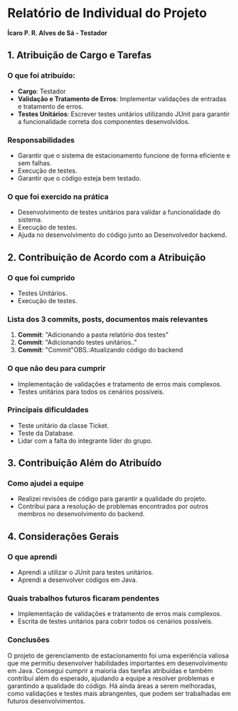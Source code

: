 # Relatório de Individual do Projeto

**Ícaro P. R. Alves de Sá - Testador**

## 1. Atribuição de Cargo e Tarefas

### O que foi atribuído:
- **Cargo**: Testador
- **Validação e Tratamento de Erros**: Implementar validações de entradas e tratamento de erros.
- **Testes Unitários**: Escrever testes unitários utilizando JUnit para garantir a funcionalidade correta dos componentes desenvolvidos.

### Responsabilidades
- Garantir que o sistema de estacionamento funcione de forma eficiente e sem falhas.
- Execução de testes.
- Garantir que o código esteja bem testado.

### O que foi exercido na prática
- Desenvolvimento de testes unitários para validar a funcionalidade do sistema.
- Execução de testes.
- Ajuda no desenvolvimento do código junto ao Desenvolvedor backend.

## 2. Contribuição de Acordo com a Atribuição

### O que foi cumprido
- Testes Unitários.
- Execução de testes.

### Lista dos 3 commits, posts, documentos mais relevantes
1. **Commit**: "Adicionando a pasta relatório dos testes"
2. **Commit**: "Adicionando testes unitários.."
3. **Commit**: "Commit"OBS.:Atualizando código do backend

### O que não deu para cumprir
- Implementação de validações e tratamento de erros mais complexos.
- Testes unitários para todos os cenários possíveis.

### Principais dificuldades
- Teste unitário da classe Ticket.
- Teste da Database.
- Lidar com a falta do integrante líder do grupo.

## 3. Contribuição Além do Atribuído

### Como ajudei a equipe
- Realizei revisões de código para garantir a qualidade do projeto.
- Contribuí para a resolução de problemas encontrados por outros membros no desenvolvimento do backend.

## 4. Considerações Gerais

### O que aprendi
- Aprendi a utilizar o JUnit para testes unitários.
- Aprendi a desenvolver códigos em Java.

### Quais trabalhos futuros ficaram pendentes
- Implementação de validações e tratamento de erros mais complexos.
- Escrita de testes unitários para cobrir todos os cenários possíveis.

### Conclusões
O projeto de gerenciamento de estacionamento foi uma experiência valiosa que me permitiu desenvolver habilidades importantes em desenvolvimento em Java. Consegui cumprir a maioria das tarefas atribuídas e também contribuí além do esperado, ajudando a equipe a resolver problemas e garantindo a qualidade do código. Há ainda áreas a serem melhoradas, como validações e testes mais abrangentes, que podem ser trabalhadas em futuros desenvolvimentos.
